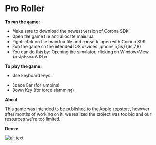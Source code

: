 # Pro Roller

**To run the game:**

- Make sure to download the newest version of Corona SDK.
- Open the game file and allocate main.lua
- Right-click on the main.lua file and chose to open with Corona SDK
- Run the game on the intended IOS devices (iphone 5,5s,6,6s,7,8)
- You can do this by: Opening the simulator, clicking on Window>View As>Iphone 6 Plus

**To play the game:**

- Use keyboard keys:
* Space Bar (for jumping)
* Down Key (for force slamming)


**About**

This game was intended to be published to the Apple appstore, however after months of working on it, we realized the project was too big and our resources we're too limited.

**Demo:**

![alt text](https://media.giphy.com/media/52FmYjrYhTeXTyPvGP/giphy.gif)




